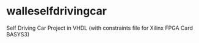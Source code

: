 # walleselfdrivingcar
Self Driving Car Project in VHDL (with constraints file for Xilinx FPGA Card BASYS3)
